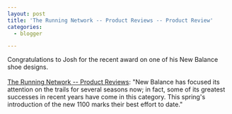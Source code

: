 ```yaml
---
layout: post
title: 'The Running Network -- Product Reviews -- Product Review'
categories:
  - blogger

---
```


Congratulations to Josh for the recent award on one of his New Balance shoe designs.
<br />
<br /><a href="http://www.runningnetwork.com/productreviews/springshoereview04awards.html">The Running Network -- Product Reviews</a>: "New Balance has focused its attention on the trails for several seasons now; in fact, some of its greatest successes in recent years have come in this category. This spring's introduction of the new 1100 marks their best effort to date."

